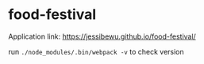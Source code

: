 # food-festival

Application link: https://jessibewu.github.io/food-festival/

run `./node_modules/.bin/webpack -v` to check version